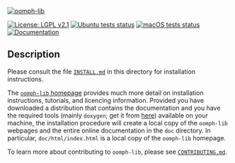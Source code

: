 [![oomph-lib](doc/figures/oomph_logo.png)](http://oomph-lib.maths.man.ac.uk)

[![License: LGPL v2.1](https://img.shields.io/badge/License-LGPL%20v2.1-blue.svg)](https://www.gnu.org/licenses/lgpl-2.1)
[![Ubuntu tests status](https://github.com/oomph-lib/oomph-lib/actions/workflows/self-tests-ubuntu.yaml/badge.svg)](https://github.com/oomph-lib/oomph-lib/actions/workflows/self-tests-ubuntu.yaml/badge.svg)
[![macOS tests status](https://github.com/oomph-lib/oomph-lib/actions/workflows/self-tests-macos.yaml/badge.svg)](https://github.com/oomph-lib/oomph-lib/actions/workflows/self-tests-macos.yaml/badge.svg)
[![Documentation](https://github.com/oomph-lib/oomph-lib/actions/workflows/build-and-publish-docs.yaml/badge.svg)](https://github.com/oomph-lib/oomph-lib/actions/workflows/build-and-publish-docs.yaml)

## Description

Please consult the file [`INSTALL.md`](INSTALL.md) in this directory for
installation instructions.

The [`oomph-lib` homepage](http://www.oomph-lib.org) provides much more detail on
installation instructions, tutorials, and licencing information. Provided you
have downloaded a distribution that contains the documentation and you have the
required tools (mainly `doxygen`; get it from [here](http://www.doxygen.org))
available on your machine, the installation procedure will create a local copy
of the `oomph-lib` webpages and the entire online documentation in the `doc`
directory. In particular, `doc/html/index.html` is a local copy of the `oomph-lib`
homepage.

To learn more about contributing to `oomph-lib`, please see [`CONTRIBUTING.md`](CONTRIBUTING.md).
